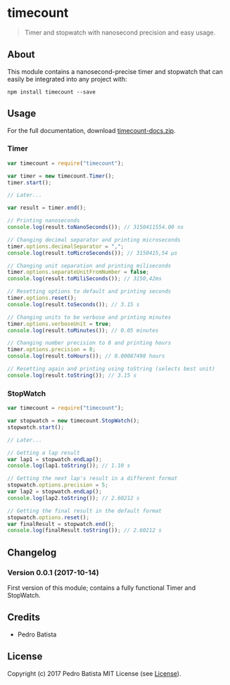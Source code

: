 # timecount

> Timer and stopwatch with nanosecond precision and easy usage.

## About

This module contains a nanosecond-precise timer and stopwatch that can easily be integrated into any project with:

`npm install timecount --save`

## Usage

For the full documentation, download [timecount-docs.zip](https://github.com/pjbatista/timecount/blob/master/timecount-docs.zip).

### Timer

```javascript
var timecount = require("timecount");

var timer = new timecount.Timer();
timer.start();

// Later...

var result = timer.end();

// Printing nanoseconds
console.log(result.toNanoSeconds()); // 3150411554.00 ns

// Changing decimal separator and printing microseconds
timer.options.decimalSeparator = ",";
console.log(result.toMicroSeconds()); // 3150415,54 μs

// Changing unit separation and printing miliseconds
timer.options.separateUnitFromNumber = false;
console.log(result.toMiliSeconds()); // 3150,42ms

// Resetting options to default and printing seconds
timer.options.reset();
console.log(result.toSeconds()); // 3.15 s

// Changing units to be verbose and printing minutes
timer.options.verboseUnit = true;
console.log(result.toMinutes()); // 0.05 minutes

// Changing number precision to 8 and printing hours
timer.options.precision = 8;
console.log(result.toHours()); // 0.00087498 hours

// Resetting again and printing using toString (selects best unit)
console.log(result.toString()); // 3.15 s
```

### StopWatch

```javascript
var timecount = require("timecount");

var stopwatch = new timecount.StopWatch();
stopwatch.start();

// Later...

// Getting a lap result
var lap1 = stopwatch.endLap();
console.log(lap1.toString()); // 1.10 s

// Getting the next lap's result in a different format
stopwatch.options.precision = 5;
var lap2 = stopwatch.endLap();
console.log(lap2.toString()); // 2.60212 s

// Getting the final result in the default format
stopwatch.options.reset();
var finalResult = stopwatch.end();
console.log(finalResult.toString()); // 2.60212 s
```

## Changelog

### Version 0.0.1 (2017-10-14)

First version of this module; contains a fully functional Timer and StopWatch.

## Credits

- Pedro Batista

## License

Copyright (c) 2017 Pedro Batista
MIT License (see [License](https://github.com/pjbatista/timecount/blob/master/LICENSE)).
